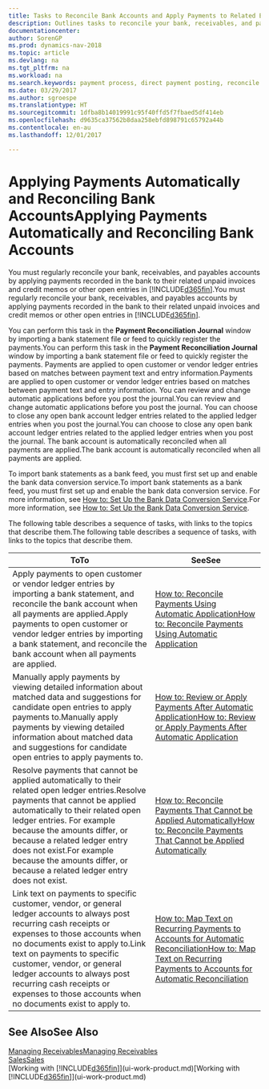 ```yaml
---
title: Tasks to Reconcile Bank Accounts and Apply Payments to Related Entries
description: Outlines tasks to reconcile your bank, receivables, and payables accounts, post cash receipts or expenses, and apply payments automatically.
documentationcenter: 
author: SorenGP
ms.prod: dynamics-nav-2018
ms.topic: article
ms.devlang: na
ms.tgt_pltfrm: na
ms.workload: na
ms.search.keywords: payment process, direct payment posting, reconcile payment, expenses, cash receipts
ms.date: 03/29/2017
ms.author: sgroespe
ms.translationtype: HT
ms.sourcegitcommit: 1dfba8b14019991c95f40ffd5f7fbaed5df414eb
ms.openlocfilehash: d9635ca37562b8daa258ebfd898791c65792a44b
ms.contentlocale: en-au
ms.lasthandoff: 12/01/2017

---
```

# <a name="applying-payments-automatically-and-reconciling-bank-accounts"></a><span data-ttu-id="51ac6-103">Applying Payments Automatically and Reconciling Bank Accounts</span><span class="sxs-lookup"><span data-stu-id="51ac6-103">Applying Payments Automatically and Reconciling Bank Accounts</span></span>
<span data-ttu-id="51ac6-104">You must regularly reconcile your bank, receivables, and payables accounts by applying payments recorded in the bank to their related unpaid invoices and credit memos or other open entries in [!INCLUDE[d365fin](includes/d365fin_long_md.md)].</span><span class="sxs-lookup"><span data-stu-id="51ac6-104">You must regularly reconcile your bank, receivables, and payables accounts by applying payments recorded in the bank to their related unpaid invoices and credit memos or other open entries in [!INCLUDE[d365fin](includes/d365fin_long_md.md)].</span></span>  

<span data-ttu-id="51ac6-105">You can perform this task in the **Payment Reconciliation Journal** window by importing a bank statement file or feed to quickly register the payments.</span><span class="sxs-lookup"><span data-stu-id="51ac6-105">You can perform this task in the **Payment Reconciliation Journal** window by importing a bank statement file or feed to quickly register the payments.</span></span> <span data-ttu-id="51ac6-106">Payments are applied to open customer or vendor ledger entries based on matches between payment text and entry information.</span><span class="sxs-lookup"><span data-stu-id="51ac6-106">Payments are applied to open customer or vendor ledger entries based on matches between payment text and entry information.</span></span> <span data-ttu-id="51ac6-107">You can review and change automatic applications before you post the journal.</span><span class="sxs-lookup"><span data-stu-id="51ac6-107">You can review and change automatic applications before you post the journal.</span></span> <span data-ttu-id="51ac6-108">You can choose to close any open bank account ledger entries related to the applied ledger entries when you post the journal.</span><span class="sxs-lookup"><span data-stu-id="51ac6-108">You can choose to close any open bank account ledger entries related to the applied ledger entries when you post the journal.</span></span> <span data-ttu-id="51ac6-109">The bank account is automatically reconciled when all payments are applied.</span><span class="sxs-lookup"><span data-stu-id="51ac6-109">The bank account is automatically reconciled when all payments are applied.</span></span>  

<span data-ttu-id="51ac6-110">To import bank statements as a bank feed, you must first set up and enable the bank data conversion service.</span><span class="sxs-lookup"><span data-stu-id="51ac6-110">To import bank statements as a bank feed, you must first set up and enable the bank data conversion service.</span></span> <span data-ttu-id="51ac6-111">For more information, see [How to: Set Up the Bank Data Conversion Service](bank-how-setup-bank-data-conversion-service.md).</span><span class="sxs-lookup"><span data-stu-id="51ac6-111">For more information, see [How to: Set Up the Bank Data Conversion Service](bank-how-setup-bank-data-conversion-service.md).</span></span>  

<span data-ttu-id="51ac6-112">The following table describes a sequence of tasks, with links to the topics that describe them.</span><span class="sxs-lookup"><span data-stu-id="51ac6-112">The following table describes a sequence of tasks, with links to the topics that describe them.</span></span>  

| <span data-ttu-id="51ac6-113">To</span><span class="sxs-lookup"><span data-stu-id="51ac6-113">To</span></span> | <span data-ttu-id="51ac6-114">See</span><span class="sxs-lookup"><span data-stu-id="51ac6-114">See</span></span> |
| --- | --- |
| <span data-ttu-id="51ac6-115">Apply payments to open customer or vendor ledger entries by importing a bank statement, and reconcile the bank account when all payments are applied.</span><span class="sxs-lookup"><span data-stu-id="51ac6-115">Apply payments to open customer or vendor ledger entries by importing a bank statement, and reconcile the bank account when all payments are applied.</span></span> |[<span data-ttu-id="51ac6-116">How to: Reconcile Payments Using Automatic Application</span><span class="sxs-lookup"><span data-stu-id="51ac6-116">How to: Reconcile Payments Using Automatic Application</span></span>](receivables-how-reconcile-payments-auto-application.md) |
| <span data-ttu-id="51ac6-117">Manually apply payments by viewing detailed information about matched data and suggestions for candidate open entries to apply payments to.</span><span class="sxs-lookup"><span data-stu-id="51ac6-117">Manually apply payments by viewing detailed information about matched data and suggestions for candidate open entries to apply payments to.</span></span> |[<span data-ttu-id="51ac6-118">How to: Review or Apply Payments After Automatic Application</span><span class="sxs-lookup"><span data-stu-id="51ac6-118">How to: Review or Apply Payments After Automatic Application</span></span>](receivables-how-review-apply-payments-auto-application.md) |
| <span data-ttu-id="51ac6-119">Resolve payments that cannot be applied automatically to their related open ledger entries.</span><span class="sxs-lookup"><span data-stu-id="51ac6-119">Resolve payments that cannot be applied automatically to their related open ledger entries.</span></span> <span data-ttu-id="51ac6-120">For example because the amounts differ, or because a related ledger entry does not exist.</span><span class="sxs-lookup"><span data-stu-id="51ac6-120">For example because the amounts differ, or because a related ledger entry does not exist.</span></span> |[<span data-ttu-id="51ac6-121">How to: Reconcile Payments That Cannot be Applied Automatically</span><span class="sxs-lookup"><span data-stu-id="51ac6-121">How to: Reconcile Payments That Cannot be Applied Automatically</span></span>](receivables-how-reconcile-payments-cannot-apply-auto.md) |
| <span data-ttu-id="51ac6-122">Link text on payments to specific customer, vendor, or general ledger accounts to always post recurring cash receipts or expenses to those accounts when no documents exist to apply to.</span><span class="sxs-lookup"><span data-stu-id="51ac6-122">Link text on payments to specific customer, vendor, or general ledger accounts to always post recurring cash receipts or expenses to those accounts when no documents exist to apply to.</span></span> |[<span data-ttu-id="51ac6-123">How to: Map Text on Recurring Payments to Accounts for Automatic Reconciliation</span><span class="sxs-lookup"><span data-stu-id="51ac6-123">How to: Map Text on Recurring Payments to Accounts for Automatic Reconciliation</span></span>](receivables-how-map-text-recurring-payments-accounts-auto-reconcilliation.md) |

## <a name="see-also"></a><span data-ttu-id="51ac6-124">See Also</span><span class="sxs-lookup"><span data-stu-id="51ac6-124">See Also</span></span>
[<span data-ttu-id="51ac6-125">Managing Receivables</span><span class="sxs-lookup"><span data-stu-id="51ac6-125">Managing Receivables</span></span>](receivables-manage-receivables.md)  
[<span data-ttu-id="51ac6-126">Sales</span><span class="sxs-lookup"><span data-stu-id="51ac6-126">Sales</span></span>](sales-manage-sales.md)  
<span data-ttu-id="51ac6-127">[Working with [!INCLUDE[d365fin](includes/d365fin_md.md)]](ui-work-product.md)</span><span class="sxs-lookup"><span data-stu-id="51ac6-127">[Working with [!INCLUDE[d365fin](includes/d365fin_md.md)]](ui-work-product.md)</span></span>

